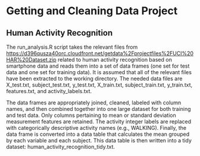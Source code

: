 Getting and Cleaning Data Project
=================================

## Human Activity Recognition

The run_analysis.R script takes the relevant files from https://d396qusza40orc.cloudfront.net/getdata%2Fprojectfiles%2FUCI%20HAR%20Dataset.zip related to human activity recognition based on smartphone data and reads them into a set of data frames (one set for test data and one set for training data). It is assumed that all of the relevant files have been extracted to the working directory. The needed data files are X_test.txt, subject_test.txt, y_test.txt, X_train.txt, subject_train.txt, y_train.txt, features.txt, and activity_labels.txt.

The data frames are appropriately joined, cleaned, labeled with column names, and then combined together into one large dataset for both training and test data. Only columns pertaining to mean or standard deviation measurement features are retained. The activity integer labels are replaced with categorically descriptive activity names (e.g., WALKING). Finally, the data frame is converted into a data table that calculates the mean grouped by each variable and each subject. This data table is then written into a tidy dataset: human_activity_recognition_tidy.txt.